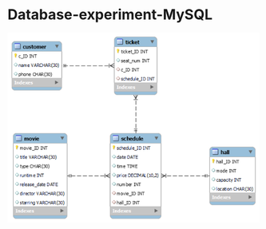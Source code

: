 # Database-experiment-MySQL
![ERimg](https://github.com/Cicecoo/Database-experiment-MySQL/blob/main/ersolution.png)
